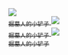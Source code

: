 <div>
<a href="https://mp.weixin.qq.com/s/FpGIX9viQR6Z9iSCEPH86g">
    <img src="https://placehold.it/350x150"><br>
    <sub>掘墓人的小铲子</sub>
  </a>
<a href="https://mp.weixin.qq.com/s/FpGIX9viQR6Z9iSCEPH86g">
    <img src="https://placehold.it/250x150"><br>
    <sub>掘墓人的小铲子</sub>
  </a>
<a href="https://mp.weixin.qq.com/s/FpGIX9viQR6Z9iSCEPH86g">
    <img src="https://placehold.it/50x150"><br>
    <sub>掘墓人的小铲子</sub>
  </a>
</div>

